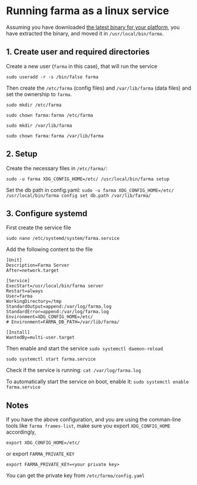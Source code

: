 # Running farma as a linux service

Assuming you have downloaded [the latest binary for your platform](https://github.com/vrypan/farma/releases),
you have extracted the binary, and moved it in `/usr/local/bin/farma`.

## 1. Create user and required directories

Create a new user (`farma` in this case), that will run the service

`sudo useradd -r -s /bin/false farma`

Then create the `/etc/farma` (config files) and `/var/lib/farma` (data files) and set the ownership to `farma`.

`sudo mkdir /etc/farma`

`sudo chown farma:farma /etc/farma`

`sudo mkdir /var/lib/farma`

`sudo chown farma:farma /var/lib/farma`

## 2. Setup
Create the necessary files in `/etc/farma/`:

`sudo -u farma XDG_CONFIG_HOME=/etc/ /usr/local/bin/farma setup`

Set the db path in config.yaml:
`sudo -u farma XDG_CONFIG_HOME=/etc/ /usr/local/bin/farma config set db.path /var/lib/farma/`


## 3. Configure systemd

First create the service file

`sudo nano /etc/systemd/system/farma.service`

Add the following content to the file
```
[Unit]
Description=Farma Server
After=network.target

[Service]
ExecStart=/usr/local/bin/farma server
Restart=always
User=farma
WorkingDirectory=/tmp
StandardOutput=append:/var/log/farma.log
StandardError=append:/var/log/farma.log
Environment=XDG_CONFIG_HOME=/etc/
# Environment=FARMA_DB_PATH=/var/lib/farma/

[Install]
WantedBy=multi-user.target
```

Then enable and start the service
`sudo systemctl daemon-reload`

`sudo systemctl start farma.service`

Check if the service is running: `cat /var/log/farma.log`

To automatically start the service on boot, enable it:
`sudo systemctl enable farma.service`

## Notes

If you have the above configuration, and you are using the comman-line tools like `farma frames-list`,
make sure you export `XDG_CONFIG_HOME` accordingly,

`export XDG_CONFIG_HOME=/etc/`

or export `FARMA_PRIVATE_KEY`

`export FARMA_PRIVATE_KEY=<your private key>`

You can get the private key from `/etc/farma/config.yaml`
